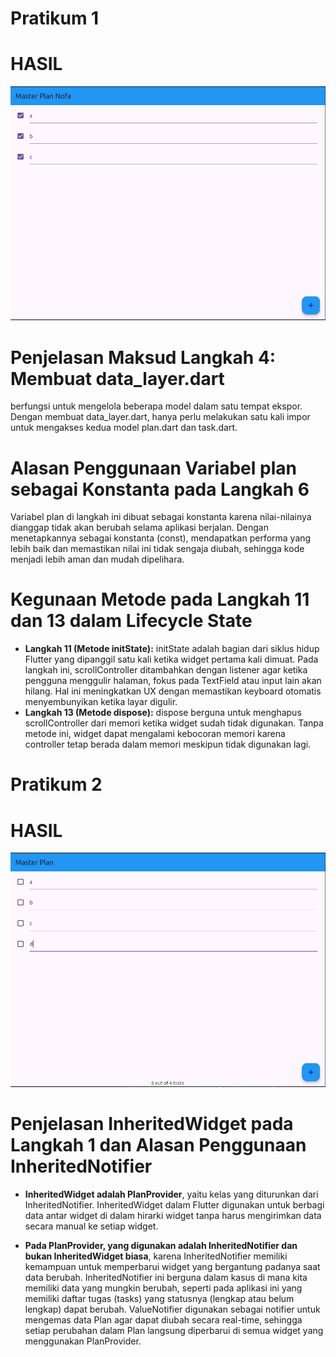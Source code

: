 # **Pratikum 1**
# HASIL
![alt text](image.png)

# Penjelasan Maksud Langkah 4: Membuat data_layer.dart
berfungsi untuk mengelola beberapa model dalam satu tempat ekspor. Dengan membuat data_layer.dart,  hanya perlu melakukan satu kali impor untuk mengakses kedua model plan.dart dan task.dart.

# Alasan Penggunaan Variabel plan sebagai Konstanta pada Langkah 6
Variabel plan di langkah ini dibuat sebagai konstanta karena nilai-nilainya dianggap tidak akan berubah selama aplikasi berjalan. Dengan menetapkannya sebagai konstanta (const),  mendapatkan performa yang lebih baik dan memastikan nilai ini tidak sengaja diubah, sehingga kode menjadi lebih aman dan mudah dipelihara.

# Kegunaan Metode pada Langkah 11 dan 13 dalam Lifecycle State
- **Langkah 11 (Metode initState):** initState adalah bagian dari siklus hidup Flutter yang dipanggil satu kali ketika widget pertama kali dimuat. Pada langkah ini, scrollController ditambahkan dengan listener agar ketika pengguna menggulir halaman, fokus pada TextField atau input lain akan hilang. Hal ini meningkatkan UX dengan memastikan keyboard otomatis menyembunyikan ketika layar digulir.
- **Langkah 13 (Metode dispose):** dispose berguna untuk menghapus scrollController dari memori ketika widget sudah tidak digunakan. Tanpa metode ini, widget dapat mengalami kebocoran memori karena controller tetap berada dalam memori meskipun tidak digunakan lagi.


# **Pratikum 2**
# HASIL
![alt text](image1.png)

# Penjelasan InheritedWidget pada Langkah 1 dan Alasan Penggunaan InheritedNotifier
- **InheritedWidget  adalah PlanProvider**, yaitu kelas yang diturunkan dari InheritedNotifier. InheritedWidget dalam Flutter digunakan untuk berbagi data antar widget di dalam hirarki widget tanpa harus mengirimkan data secara manual ke setiap widget.


- **Pada PlanProvider, yang digunakan adalah InheritedNotifier dan bukan InheritedWidget biasa**, karena InheritedNotifier memiliki kemampuan untuk memperbarui widget yang bergantung padanya saat data berubah. InheritedNotifier ini berguna dalam kasus di mana kita memiliki data yang mungkin berubah, seperti pada aplikasi ini yang memiliki daftar tugas (tasks) yang statusnya (lengkap atau belum lengkap) dapat berubah. ValueNotifier digunakan sebagai notifier untuk mengemas data Plan agar dapat diubah secara real-time, sehingga setiap perubahan dalam Plan langsung diperbarui di semua widget yang menggunakan PlanProvider.